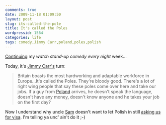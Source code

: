 ```yaml
---
comments: true
date: 2009-11-18 01:09:50
layout: post
slug: its-called-the-pole
title: It's called the Poles
wordpressid: 1564
categories: life
tags: comedy,Jimmy Carr,poland,poles,polish
---
```


[Continuing](/?p=1562) my _watch stand-up comedy every night_ week...




Today, it's [Jimmy Carr's](http://www.jimmycarr.com/) turn:





> Britain boasts the most hardworking and adaptable workforce in Europe...It's called the Poles. They're bloody good. There's a lot of right wing people that say these poles come over here and take our jobs. If a guy from [Poland](http://en.wikipedia.org/wiki/Poland) arrives, he doesn't speak the language, doesn't have any money, doesn't know anyone and he takes your job on the first day?





Now I understand why uncle [Sam](http://en.wikipedia.org/wiki/Uncle_Sam) doesn't want to let Polish in still [asking us for visa](http://www.thenews.pl/international/artykul116448_kaczynski_not_hiding_disappointment_in_new_york.html). I'm telling ya unc' ain't do it ;-)
